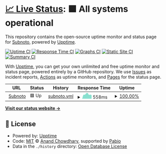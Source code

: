 # [📈 Live Status](https://status.subnoto.com): <!--live status--> **🟩 All systems operational**

This repository contains the open-source uptime monitor and status page for [Subnoto](https://subnoto.com), powered by [Upptime](https://github.com/upptime/upptime).

[![Uptime CI](https://github.com/subnoto/upptime/workflows/Uptime%20CI/badge.svg)](https://github.com/subnoto/upptime/actions?query=workflow%3A%22Uptime+CI%22)
[![Response Time CI](https://github.com/subnoto/upptime/workflows/Response%20Time%20CI/badge.svg)](https://github.com/subnoto/upptime/actions?query=workflow%3A%22Response+Time+CI%22)
[![Graphs CI](https://github.com/subnoto/upptime/workflows/Graphs%20CI/badge.svg)](https://github.com/subnoto/upptime/actions?query=workflow%3A%22Graphs+CI%22)
[![Static Site CI](https://github.com/subnoto/upptime/workflows/Static%20Site%20CI/badge.svg)](https://github.com/subnoto/upptime/actions?query=workflow%3A%22Static+Site+CI%22)
[![Summary CI](https://github.com/subnoto/upptime/workflows/Summary%20CI/badge.svg)](https://github.com/subnoto/upptime/actions?query=workflow%3A%22Summary+CI%22)

With [Upptime](https://upptime.js.org), you can get your own unlimited and free uptime monitor and status page, powered entirely by a GitHub repository. We use [Issues](https://github.com/subnoto/upptime/issues) as incident reports, [Actions](https://github.com/subnoto/upptime/actions) as uptime monitors, and [Pages](https://status.subnoto.com) for the status page.

<!--start: status pages-->
<!-- This summary is generated by Upptime (https://github.com/upptime/upptime) -->
<!-- Do not edit this manually, your changes will be overwritten -->
<!-- prettier-ignore -->
| URL | Status | History | Response Time | Uptime |
| --- | ------ | ------- | ------------- | ------ |
| <img alt="" src="https://icons.duckduckgo.com/ip3/subnoto.com.ico" height="13"> [Subnoto](https://subnoto.com) | 🟩 Up | [subnoto.yml](https://github.com/subnoto/upptime/commits/HEAD/history/subnoto.yml) | <details><summary><img alt="Response time graph" src="./graphs/subnoto/response-time-week.png" height="20"> 558ms</summary><br><a href="https://status.subnoto.com/history/subnoto"><img alt="Response time 552" src="https://img.shields.io/endpoint?url=https%3A%2F%2Fraw.githubusercontent.com%2Fsubnoto%2Fupptime%2FHEAD%2Fapi%2Fsubnoto%2Fresponse-time.json"></a><br><a href="https://status.subnoto.com/history/subnoto"><img alt="24-hour response time 459" src="https://img.shields.io/endpoint?url=https%3A%2F%2Fraw.githubusercontent.com%2Fsubnoto%2Fupptime%2FHEAD%2Fapi%2Fsubnoto%2Fresponse-time-day.json"></a><br><a href="https://status.subnoto.com/history/subnoto"><img alt="7-day response time 558" src="https://img.shields.io/endpoint?url=https%3A%2F%2Fraw.githubusercontent.com%2Fsubnoto%2Fupptime%2FHEAD%2Fapi%2Fsubnoto%2Fresponse-time-week.json"></a><br><a href="https://status.subnoto.com/history/subnoto"><img alt="30-day response time 714" src="https://img.shields.io/endpoint?url=https%3A%2F%2Fraw.githubusercontent.com%2Fsubnoto%2Fupptime%2FHEAD%2Fapi%2Fsubnoto%2Fresponse-time-month.json"></a><br><a href="https://status.subnoto.com/history/subnoto"><img alt="1-year response time 552" src="https://img.shields.io/endpoint?url=https%3A%2F%2Fraw.githubusercontent.com%2Fsubnoto%2Fupptime%2FHEAD%2Fapi%2Fsubnoto%2Fresponse-time-year.json"></a></details> | <details><summary><a href="https://status.subnoto.com/history/subnoto">100.00%</a></summary><a href="https://status.subnoto.com/history/subnoto"><img alt="All-time uptime 99.92%" src="https://img.shields.io/endpoint?url=https%3A%2F%2Fraw.githubusercontent.com%2Fsubnoto%2Fupptime%2FHEAD%2Fapi%2Fsubnoto%2Fuptime.json"></a><br><a href="https://status.subnoto.com/history/subnoto"><img alt="24-hour uptime 100.00%" src="https://img.shields.io/endpoint?url=https%3A%2F%2Fraw.githubusercontent.com%2Fsubnoto%2Fupptime%2FHEAD%2Fapi%2Fsubnoto%2Fuptime-day.json"></a><br><a href="https://status.subnoto.com/history/subnoto"><img alt="7-day uptime 100.00%" src="https://img.shields.io/endpoint?url=https%3A%2F%2Fraw.githubusercontent.com%2Fsubnoto%2Fupptime%2FHEAD%2Fapi%2Fsubnoto%2Fuptime-week.json"></a><br><a href="https://status.subnoto.com/history/subnoto"><img alt="30-day uptime 99.64%" src="https://img.shields.io/endpoint?url=https%3A%2F%2Fraw.githubusercontent.com%2Fsubnoto%2Fupptime%2FHEAD%2Fapi%2Fsubnoto%2Fuptime-month.json"></a><br><a href="https://status.subnoto.com/history/subnoto"><img alt="1-year uptime 99.92%" src="https://img.shields.io/endpoint?url=https%3A%2F%2Fraw.githubusercontent.com%2Fsubnoto%2Fupptime%2FHEAD%2Fapi%2Fsubnoto%2Fuptime-year.json"></a></details>

<!--end: status pages-->

[**Visit our status website →**](https://status.subnoto.com)

## 📄 License

- Powered by: [Upptime](https://github.com/upptime/upptime)
- Code: [MIT](./LICENSE) © [Anand Chowdhary](https://anandchowdhary.com), supported by [Pabio](https://pabio.com)
- Data in the `./history` directory: [Open Database License](https://opendatacommons.org/licenses/odbl/1-0/)
